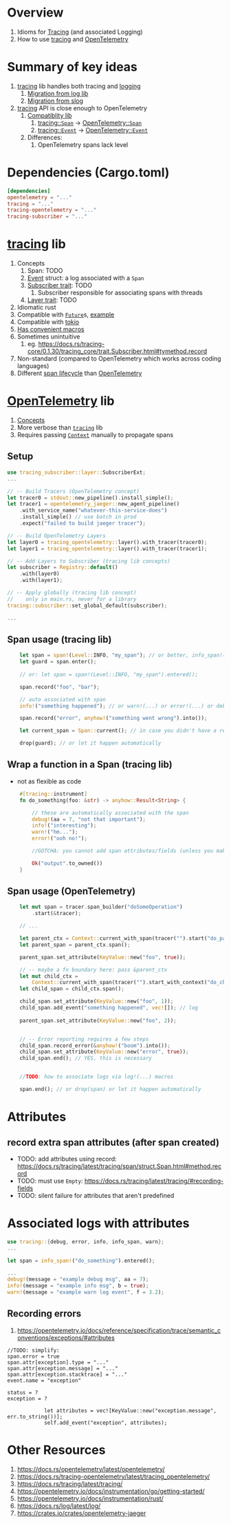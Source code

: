 # Overview
1. Idioms for [Tracing](https://opentelemetry.io/docs/concepts/signals/traces/) (and associated Logging)
1. How to use [tracing](https://docs.rs/tracing/latest/tracing/) and [OpenTelemetry](https://opentelemetry.io/docs/instrumentation/rust/)


# Summary of key ideas
1. [tracing](https://docs.rs/tracing/latest/tracing) lib handles both tracing and [logging](./logging.md)
    1. [Migration from log lib](https://docs.rs/tracing/latest/tracing/#for-log-users)
    1. [Migration from slog](https://github.com/slog-rs/slog#slog-rs---the-logging-for-rust)
1. [tracing](https://docs.rs/tracing/latest/tracing) API is close enough to OpenTelemetry
    1. [Compatiblity lib](https://crates.io/crates/tracing-opentelemetry)
        1. [tracing::`Span`](https://docs.rs/tracing/latest/tracing/struct.Span.html) -> [OpenTelemetry::`Span`](https://docs.rs/opentelemetry/latest/opentelemetry/trace/trait.Span.html)
        1. [tracing::`Event`](https://docs.rs/tracing/latest/tracing/event/struct.Event.html) -> [OpenTelemetry::`Event`](https://docs.rs/opentelemetry/latest/opentelemetry/trace/struct.Event.html)
    1. Differences:
        1. OpenTelemetry spans lack level


# Dependencies (Cargo.toml)
```toml
[dependencies]
opentelemetry = "..."
tracing = "..."
tracing-opentelemetry = "..."
tracing-subscriber = "..."
```


# [tracing](https://docs.rs/tracing/latest/tracing/) lib
1. Concepts
    1. Span: TODO
    1. [Event](https://docs.rs/tracing-core/0.1.30/tracing_core/struct.Event.html) struct: a log associated with a `Span`
    1. [Subscriber trait](https://docs.rs/tracing-core/0.1.30/tracing_core/subscriber/trait.Subscriber.html): TODO
        1. Subscriber responsible for associating spans with threads
    1. [Layer trait](https://docs.rs/tracing-subscriber/0.3.16/tracing_subscriber/layer/trait.Layer.html): TODO
1. Idiomatic rust
1. Compatible with [`Future`](https://doc.rust-lang.org/nightly/core/future/trait.Future.html)s, [example](https://docs.rs/tracing/latest/tracing/trait.Instrument.html)
1. Compatible with [tokio](https://tokio.rs/)
1. [Has convenient macros](https://docs.rs/tracing/latest/tracing/#macros)
1. Sometimes unintuitive
    1. eg. https://docs.rs/tracing-core/0.1.30/tracing_core/trait.Subscriber.html#tymethod.record 
1. Non-standard (compared to OpenTelemetry which works across coding languages)
1. Different [span lifecycle](https://docs.rs/tracing/latest/tracing/span/index.html#the-span-lifecycle) than [OpenTelemetry](TODO)


# [OpenTelemetry](https://opentelemetry.io/docs/instrumentation/rust/) lib
1. [Concepts](../common/observability/tracing.md)
1. More verbose than [`tracing`](TODO) lib
1. Requires passing [`Context`](TODO) manually to propagate spans


## Setup
```rust
use tracing_subscriber::layer::SubscriberExt;
...

// -- Build Tracers (OpenTelemetry concept)
let tracer0 = stdout::new_pipeline().install_simple();
let tracer1 = opentelemetry_jaeger::new_agent_pipeline()
    .with_service_name("whatever-this-service-does")
    .install_simple() // use batch in prod
    .expect("failed to build jaeger tracer");

// -- Build OpenTelemetry Layers
let layer0 = tracing_opentelemetry::layer().with_tracer(tracer0);
let layer1 = tracing_opentelemetry::layer().with_tracer(tracer1);

// -- Add Layers to Subscriber (tracing lib concepts)
let subscriber = Registry::default()
    .with(layer0)
    .with(layer1);

// -- Apply globally (tracing lib concept)
//    only in main.rs, never for a library
tracing::subscriber::set_global_default(subscriber);

...
```





## Span usage (tracing lib)
```rust
    let span = span!(Level::INFO, "my_span"); // or better, info_span!("my_span");
    let guard = span.enter();
    
    // or: let span = span!(Level::INFO, "my_span").entered();

    span.record("foo", "bar");

    // auto associated with span
    info!("something happened"); // or warn!(...) or error!(...) or debug!(...)

    span.record("error", anyhow!("something went wrong").into());

    let current_span = Span::current(); // in case you didn't have a reference

    drop(guard); // or let it happen automatically
```


## Wrap a function in a Span (tracing lib)
- not as flexible as code
```rust
    #[tracing::instrument]
    fn do_something(foo: &str) -> anyhow::Result<String> {

        // these are automatically associated with the span
        debug!(aa = 7, "not that important");
        info!("interesting");
        warn!("hm...");
        error!("ooh no!");

        //GOTCHA: you cannot add span attributes/fields (unless you make child span)

        Ok("output".to_owned())
    }
```


## Span usage (OpenTelemetry)
```rust
    let mut span = tracer.span_builder("doSomeOperation")
        .start(&tracer);

    // ...

    let parent_ctx = Context::current_with_span(tracer("").start("do_parent_stuff"));
    let parent_span = parent_ctx.span();

    parent_span.set_attribute(KeyValue::new("foo", true));

    // -- maybe a fn boundary here: pass &parent_ctx
    let mut child_ctx =
        Context::current_with_span(tracer("").start_with_context("do_child_stuff", &parent_ctx));
    let child_span = child_ctx.span();

    child_span.set_attribute(KeyValue::new("foo", 1));
    child_span.add_event("something happened", vec![]); // log
    
    parent_span.set_attribute(KeyValue::new("foo", 2));


    // -- Error reporting requires a few steps
    child_span.record_error(&anyhow!("boom").into());
    child_span.set_attribute(KeyValue::new("error", true));    
    child_span.end(); // YES, this is necessary


    //TODO: how to associate logs via log!(...) macros

    span.end(); // or drop(span) or let it happen automatically
```


# Attributes
## record extra span attributes (after span created)
- TODO: add attributes using record: https://docs.rs/tracing/latest/tracing/span/struct.Span.html#method.record
- TODO: must use `Empty`: https://docs.rs/tracing/latest/tracing/#recording-fields
- TODO: silent failure for attributes that aren't predefined


# Associated logs with attributes
```rust
use tracing::{debug, error, info, info_span, warn};
...

let span = info_span!("do_something").entered();

...
debug!(message = "example debug msg", aa = 7);
info!(message = "example info msg", b = true);
warn!(message = "example warn log event", f = 3.2);
```

    
## Recording errors
1. https://opentelemetry.io/docs/reference/specification/trace/semantic_conventions/exceptions/#attributes
```
//TODO: simplify:
span.error = true
span.attr[exception].type = "..."
span.attr[exception.message] = "..."
span.attr[exception.stacktrace] = "..."
event.name = "exception"

status = ?
exception = ?

            let attributes = vec![KeyValue::new("exception.message", err.to_string())];
            self.add_event("exception", attributes);
```


# Other Resources
1. https://docs.rs/opentelemetry/latest/opentelemetry/
1. https://docs.rs/tracing-opentelemetry/latest/tracing_opentelemetry/
1. https://docs.rs/tracing/latest/tracing/
1. https://opentelemetry.io/docs/instrumentation/go/getting-started/
1. https://opentelemetry.io/docs/instrumentation/rust/
1. https://docs.rs/log/latest/log/
1. https://crates.io/crates/opentelemetry-jaeger


